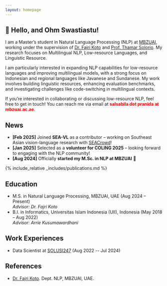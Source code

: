 ```yaml
---
layout: homepage
---
```


## 👋 Hello, and Ohm Swastiastu!

I am a Master’s student in Natural Language Processing (NLP) at [MBZUAI](https://mbzuai.ac.ae), working under the supervision of [Dr. Fajri Koto](https://www.fajrikoto.com/home) and [Prof. Thamar Solorio](https://mbzuai.ac.ae/study/faculty/thamar-solorio/). My research focuses on Multilingual NLP, Low-resource Languages, and Linguistic Resource.

I am particularly interested in expanding NLP capabilities for low-resource languages and improving multilingual models, with a strong focus on Indonesian and regional languages like Javanese and Sundanese. My work involves building linguistic resources, enhancing evaluation benchmarks, and investigating challenges like code-switching in multilingual contexts.

If you’re interested in collaborating or discussing low-resource NLP, feel free to get in touch! You can reach me via email at <span style="color:red; font-weight:bold;">salsabila dot pranida at mbzuai.ac.ae</span>.

## News
- **[Feb 2025]** Joined **SEA-VL** as a contributor – working on Southeast Asian vision-language research with [SEACrowd](https://seacrowd.github.io)!  
- **[Jan 2025]** Selected as a **volunteer for COLING 2025** – looking forward to engaging with the NLP community!  
- **[Aug 2024]** Officially **started my M.Sc. in NLP at MBZUAI** 🎉  

{% include_relative _includes/publications.md %}

## Education
- M.S. in Natural Language Processing, MBZUAI, UAE (Aug 2024 – Present)  
  *Advisor: Dr. Fajri Koto*  
- B.I. in Informatics, Universitas Islam Indonesia (UII), Indonesia (May 2018 – Aug 2022)  
  *Advisor: Arrie Kusumawardhani*

## Work Experiences
- Data Scientist at [SOLUSI247](http://solusi247.com) (Aug 2022 -- Jul 2024)


## References

- [Dr. Fajri Koto](https://www.fajrikoto.com/home). Dept. NLP, MBZUAI, UAE.
